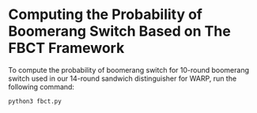 # Computing the Probability of Boomerang Switch Based on The FBCT Framework

To compute the probability of boomerang switch for 10-round boomerang switch used in our 14-round sandwich distinguisher for WARP, run the following command:

```python
python3 fbct.py
```